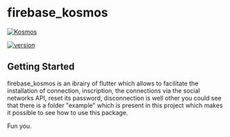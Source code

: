 # firebase_kosmos

[![Kosmos](https://img.shields.io/badge/kosmos-blue.svg)](https://kosmos-digital.com)

[![version](https://img.shields.io/badge/version-1.0.3-yellow.svg)](https://semver.org)

## Getting Started

firebase_kosmos is an ibrairy of flutter which allows to facilitate the installation of connection, inscription, the connections via the social networks API, reset its password, disconnection is well other you could see that there is a folder "example" which is present in this project which makes it possible to see how to use this package.

Fun you.